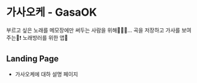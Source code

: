 # 가사오케 - GasaOK
부르고 싶은 노래를 메모장에만 써두는 사람을 위해👩🏻‍🎤... 곡을 저장하고 가사를 보여주는🤟❗️ 노래방러를 위한 앱🎤

## Landing Page
* 가사오케에 대하 설명 페이지
